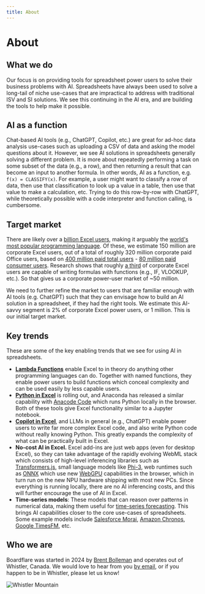 ```yaml
---
title: About
---
```


# About

## What we do

Our focus is on providing tools for spreadsheet power users to solve their business problems with AI. Spreadsheets have always been used to solve a long-tail of niche use-cases that are impractical to address with traditional ISV and SI solutions. We see this continuing in the AI era, and are building the tools to help make it possible.

## AI as a function

Chat-based AI tools (e.g., ChatGPT, Copilot, etc.) are great for ad-hoc data analysis use-cases such as uploading a CSV of data and asking the model questions about it. However, we see AI solutions in spreadsheets generally solving a different problem. It is more about repeatedly performing a task on some subset of the data (e.g., a row), and then returning a result that can become an input to another formula. In other words, AI as a function, e.g. `f(x) = CLASSIFY(x)`. For example, a user might want to classify a row of data, then use that classification to look up a value in a table, then use that value to make a calculation, etc. Trying to do this row-by-row with ChatGPT, while theoretically possible with a code interpreter and function calling, is cumbersome.

## Target market

There are likely over a [billion Excel users](https://scottmax.com/excel-statistics/#Excel_User_Statistics), making it arguably the [world's most popular programming language](https://www.microsoft.com/en-us/research/blog/innovation-by-and-beyond-the-numbers-a-history-of-research-collaborations-in-excel/). Of these, we estimate 150 million are corporate Excel users, out of a total of roughly 320 million corporate paid Office users, based on [400 million paid total users](https://office365itpros.com/2024/01/31/office-365-reaches-400-million/) - [80 million paid consumer users](https://www.microsoft.com/en-us/Investor/earnings/FY-2024-Q4/press-release-webcast). Research shows that roughly [a third](https://www.acuitytraining.co.uk/news-tips/new-excel-facts-statistics-2022/) of corporate Excel users are capable of writing formulas with functions (e.g., IF, VLOOKUP, etc.).  So that gives us a corporate power-user market of ~50 million.

We need to further refine the market to users that are familiar enough with AI tools (e.g. ChatGPT) such that they can envisage how to build an AI solution in a spreadsheet, if they had the right tools.  We estimate this AI-savvy segment is 2% of corporate Excel power users, or 1 million. This is our initial target market.

## Key trends

These are some of the key enabling trends that we see for using AI in spreadsheets.
- [**Lambda Functions**](https://techcommunity.microsoft.com/t5/excel-blog/announcing-lambda-turn-excel-formulas-into-custom-functions/ba-p/1925546) enable Excel to in theory do anything other programming languages can do.  Together with named functions, they enable power users to build functions which conceal complexity and can be used easily by less capable users.
- [**Python in Excel**](https://techcommunity.microsoft.com/t5/excel-blog/announcing-python-in-excel-combining-the-power-of-python-and-the/ba-p/3893439) is rolling out, and Anaconda has released a similar capability with [Anacode Code](https://docs.anaconda.com/excel/code/) which runs Python locally in the browser.  Both of these tools give Excel functionality similar to a Jupyter notebook.
- [**Copilot in Excel**](https://support.microsoft.com/en-us/office/get-started-with-copilot-in-excel-d7110502-0334-4b4f-a175-a73abdfc118a), and LLMs in general (e.g., ChatGPT) enable power users to write far more complex Excel code, and also write Python code without really knowing Python. This greatly expands the complexity of what can be practically built in Excel.
- **No-cost AI in Excel.** Excel add-ins are just web apps (even for desktop Excel), so they can take advantage of the rapidly evolving WebML stack which consists of high-level inferencing libraries such as [Transformers.js](https://github.com/xenova/transformers.js), small language models like [Phi-3](https://huggingface.co/microsoft/Phi-3-mini-4k-instruct), web runtimes such as [ONNX](https://onnxruntime.ai/docs/tutorials/web/) which use new [WebGPU](https://developer.mozilla.org/en-US/docs/Web/API/WebGPU_API) capabilities in the browser, which in turn run on the new NPU hardware shipping with most new PCs. Since everything is running locally, there are no AI inferencing costs, and this will further encourage the use of AI in Excel.
- **Time-series models**: These models that can reason over patterns in numerical data, making them useful for [time-series forecasting](https://arxiv.org/pdf/2403.14735).  This brings AI capabilities closer to the core use-cases of spreadsheets.  Some example models include [Salesforce Morai](https://blog.salesforceairesearch.com/moirai/), [Amazon Chronos](https://www.amazon.science/blog/adapting-language-model-architectures-for-time-series-forecasting), [Google TimesFM](https://research.google/blog/a-decoder-only-foundation-model-for-time-series-forecasting/), etc.

## Who we are

Boardflare was started in 2024 by [Brent Bolleman](https://www.linkedin.com/in/bolleman/) and operates out of Whistler, Canada.  We would love to hear from you [by email](mailto:support@boardflare.com), or if you happen to be in Whistler, please let us know!

![Whistler Mountain](/images/whistler-mtn.jpg)